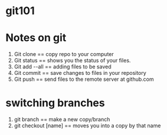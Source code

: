 # git101

# Notes on git
1. Git clone == copy repo to your computer
2. Git status == shows you the status of your files.
3. Git add --all == adding files to be saved
4. Git commit == save changes to files in your repository
5. Git push == send files to the remote server at github.com

# switching branches
1. git branch == make a new copy/branch
2. git checkout [name] == moves you into a copy by that name